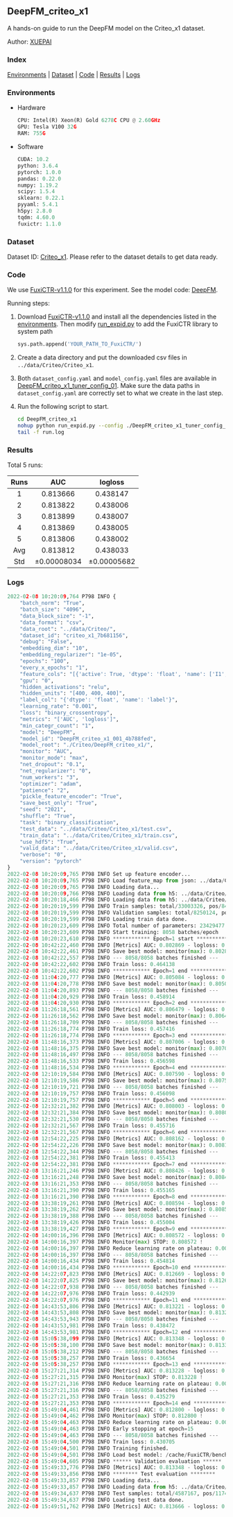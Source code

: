 ## DeepFM_criteo_x1

A hands-on guide to run the DeepFM model on the Criteo_x1 dataset.

Author: [XUEPAI](https://github.com/xue-pai)

### Index
[Environments](#Environments) | [Dataset](#Dataset) | [Code](#Code) | [Results](#Results) | [Logs](#Logs)

### Environments
+ Hardware

  ```python
  CPU: Intel(R) Xeon(R) Gold 6278C CPU @ 2.60GHz
  GPU: Tesla V100 32G
  RAM: 755G

  ```

+ Software

  ```python
  CUDA: 10.2
  python: 3.6.4
  pytorch: 1.0.0
  pandas: 0.22.0
  numpy: 1.19.2
  scipy: 1.5.4
  sklearn: 0.22.1
  pyyaml: 5.4.1
  h5py: 2.8.0
  tqdm: 4.60.0
  fuxictr: 1.1.0

  ```

### Dataset
Dataset ID: [Criteo_x1](https://github.com/openbenchmark/BARS/blob/master/ctr_prediction/datasets/Criteo/README.md#Criteo_x1). Please refer to the dataset details to get data ready.

### Code

We use [FuxiCTR-v1.1.0](https://github.com/xue-pai/FuxiCTR/tree/v1.1.0) for this experiment. See the model code: [DeepFM](https://github.com/xue-pai/FuxiCTR/blob/v1.1.0/fuxictr/pytorch/models/DeepFM.py).

Running steps:

1. Download [FuxiCTR-v1.1.0](https://github.com/xue-pai/FuxiCTR/archive/refs/tags/v1.1.0.zip) and install all the dependencies listed in the [environments](#environments). Then modify [run_expid.py](./run_expid.py#L5) to add the FuxiCTR library to system path
    
    ```python
    sys.path.append('YOUR_PATH_TO_FuxiCTR/')
    ```

2. Create a data directory and put the downloaded csv files in `../data/Criteo/Criteo_x1`.

3. Both `dataset_config.yaml` and `model_config.yaml` files are available in [DeepFM_criteo_x1_tuner_config_01](./DeepFM_criteo_x1_tuner_config_01). Make sure the data paths in `dataset_config.yaml` are correctly set to what we create in the last step.

4. Run the following script to start.

    ```bash
    cd DeepFM_criteo_x1
    nohup python run_expid.py --config ./DeepFM_criteo_x1_tuner_config_01 --expid DeepFM_criteo_x1_001_4b788fed --gpu 0 > run.log &
    tail -f run.log
    ```

### Results

Total 5 runs:

| Runs | AUC | logloss  |
|:--------------------:|:--------------------:|:--------------------:|
| 1 | 0.813666 | 0.438147  |
| 2 | 0.813822 | 0.438006  |
| 3 | 0.813899 | 0.438007  |
| 4 | 0.813869 | 0.438005  |
| 5 | 0.813806 | 0.438002  |
| Avg | 0.813812 | 0.438033 |
| Std | &#177;0.00008034 | &#177;0.00005682 |


### Logs
```python
2022-02-08 10:20:09,764 P798 INFO {
    "batch_norm": "True",
    "batch_size": "4096",
    "data_block_size": "-1",
    "data_format": "csv",
    "data_root": "../data/Criteo/",
    "dataset_id": "criteo_x1_7b681156",
    "debug": "False",
    "embedding_dim": "10",
    "embedding_regularizer": "1e-05",
    "epochs": "100",
    "every_x_epochs": "1",
    "feature_cols": "[{'active': True, 'dtype': 'float', 'name': ['I1', 'I2', 'I3', 'I4', 'I5', 'I6', 'I7', 'I8', 'I9', 'I10', 'I11', 'I12', 'I13'], 'type': 'numeric'}, {'active': True, 'dtype': 'float', 'name': ['C1', 'C2', 'C3', 'C4', 'C5', 'C6', 'C7', 'C8', 'C9', 'C10', 'C11', 'C12', 'C13', 'C14', 'C15', 'C16', 'C17', 'C18', 'C19', 'C20', 'C21', 'C22', 'C23', 'C24', 'C25', 'C26'], 'type': 'categorical'}]",
    "gpu": "0",
    "hidden_activations": "relu",
    "hidden_units": "[400, 400, 400]",
    "label_col": "{'dtype': 'float', 'name': 'label'}",
    "learning_rate": "0.001",
    "loss": "binary_crossentropy",
    "metrics": "['AUC', 'logloss']",
    "min_categr_count": "1",
    "model": "DeepFM",
    "model_id": "DeepFM_criteo_x1_001_4b788fed",
    "model_root": "./Criteo/DeepFM_criteo_x1/",
    "monitor": "AUC",
    "monitor_mode": "max",
    "net_dropout": "0.1",
    "net_regularizer": "0",
    "num_workers": "3",
    "optimizer": "adam",
    "patience": "2",
    "pickle_feature_encoder": "True",
    "save_best_only": "True",
    "seed": "2021",
    "shuffle": "True",
    "task": "binary_classification",
    "test_data": "../data/Criteo/Criteo_x1/test.csv",
    "train_data": "../data/Criteo/Criteo_x1/train.csv",
    "use_hdf5": "True",
    "valid_data": "../data/Criteo/Criteo_x1/valid.csv",
    "verbose": "0",
    "version": "pytorch"
}
2022-02-08 10:20:09,765 P798 INFO Set up feature encoder...
2022-02-08 10:20:09,765 P798 INFO Load feature_map from json: ../data/Criteo/criteo_x1_7b681156/feature_map.json
2022-02-08 10:20:09,765 P798 INFO Loading data...
2022-02-08 10:20:09,766 P798 INFO Loading data from h5: ../data/Criteo/criteo_x1_7b681156/train.h5
2022-02-08 10:20:18,466 P798 INFO Loading data from h5: ../data/Criteo/criteo_x1_7b681156/valid.h5
2022-02-08 10:20:19,599 P798 INFO Train samples: total/33003326, pos/8456369, neg/24546957, ratio/25.62%, blocks/1
2022-02-08 10:20:19,599 P798 INFO Validation samples: total/8250124, pos/2114300, neg/6135824, ratio/25.63%, blocks/1
2022-02-08 10:20:19,599 P798 INFO Loading train data done.
2022-02-08 10:20:23,609 P798 INFO Total number of parameters: 23429477.
2022-02-08 10:20:23,609 P798 INFO Start training: 8058 batches/epoch
2022-02-08 10:20:23,610 P798 INFO ************ Epoch=1 start ************
2022-02-08 10:42:22,460 P798 INFO [Metrics] AUC: 0.802869 - logloss: 0.448263
2022-02-08 10:42:22,461 P798 INFO Save best model: monitor(max): 0.802869
2022-02-08 10:42:22,557 P798 INFO --- 8058/8058 batches finished ---
2022-02-08 10:42:22,602 P798 INFO Train loss: 0.464138
2022-02-08 10:42:22,602 P798 INFO ************ Epoch=1 end ************
2022-02-08 11:04:20,777 P798 INFO [Metrics] AUC: 0.805084 - logloss: 0.446305
2022-02-08 11:04:20,778 P798 INFO Save best model: monitor(max): 0.805084
2022-02-08 11:04:20,893 P798 INFO --- 8058/8058 batches finished ---
2022-02-08 11:04:20,929 P798 INFO Train loss: 0.458914
2022-02-08 11:04:20,930 P798 INFO ************ Epoch=2 end ************
2022-02-08 11:26:18,561 P798 INFO [Metrics] AUC: 0.806479 - logloss: 0.444904
2022-02-08 11:26:18,562 P798 INFO Save best model: monitor(max): 0.806479
2022-02-08 11:26:18,709 P798 INFO --- 8058/8058 batches finished ---
2022-02-08 11:26:18,774 P798 INFO Train loss: 0.457416
2022-02-08 11:26:18,774 P798 INFO ************ Epoch=3 end ************
2022-02-08 11:48:16,373 P798 INFO [Metrics] AUC: 0.807006 - logloss: 0.444409
2022-02-08 11:48:16,375 P798 INFO Save best model: monitor(max): 0.807006
2022-02-08 11:48:16,497 P798 INFO --- 8058/8058 batches finished ---
2022-02-08 11:48:16,533 P798 INFO Train loss: 0.456598
2022-02-08 11:48:16,534 P798 INFO ************ Epoch=4 end ************
2022-02-08 12:10:19,584 P798 INFO [Metrics] AUC: 0.807590 - logloss: 0.443927
2022-02-08 12:10:19,586 P798 INFO Save best model: monitor(max): 0.807590
2022-02-08 12:10:19,721 P798 INFO --- 8058/8058 batches finished ---
2022-02-08 12:10:19,757 P798 INFO Train loss: 0.456098
2022-02-08 12:10:19,757 P798 INFO ************ Epoch=5 end ************
2022-02-08 12:32:21,382 P798 INFO [Metrics] AUC: 0.808003 - logloss: 0.443573
2022-02-08 12:32:21,384 P798 INFO Save best model: monitor(max): 0.808003
2022-02-08 12:32:21,530 P798 INFO --- 8058/8058 batches finished ---
2022-02-08 12:32:21,567 P798 INFO Train loss: 0.455716
2022-02-08 12:32:21,567 P798 INFO ************ Epoch=6 end ************
2022-02-08 12:54:22,225 P798 INFO [Metrics] AUC: 0.808162 - logloss: 0.443370
2022-02-08 12:54:22,226 P798 INFO Save best model: monitor(max): 0.808162
2022-02-08 12:54:22,344 P798 INFO --- 8058/8058 batches finished ---
2022-02-08 12:54:22,381 P798 INFO Train loss: 0.455413
2022-02-08 12:54:22,381 P798 INFO ************ Epoch=7 end ************
2022-02-08 13:16:21,246 P798 INFO [Metrics] AUC: 0.808426 - logloss: 0.443266
2022-02-08 13:16:21,248 P798 INFO Save best model: monitor(max): 0.808426
2022-02-08 13:16:21,353 P798 INFO --- 8058/8058 batches finished ---
2022-02-08 13:16:21,390 P798 INFO Train loss: 0.455165
2022-02-08 13:16:21,390 P798 INFO ************ Epoch=8 end ************
2022-02-08 13:38:19,261 P798 INFO [Metrics] AUC: 0.808594 - logloss: 0.442986
2022-02-08 13:38:19,262 P798 INFO Save best model: monitor(max): 0.808594
2022-02-08 13:38:19,388 P798 INFO --- 8058/8058 batches finished ---
2022-02-08 13:38:19,426 P798 INFO Train loss: 0.455004
2022-02-08 13:38:19,427 P798 INFO ************ Epoch=9 end ************
2022-02-08 14:00:16,396 P798 INFO [Metrics] AUC: 0.808572 - logloss: 0.442988
2022-02-08 14:00:16,397 P798 INFO Monitor(max) STOP: 0.808572 !
2022-02-08 14:00:16,397 P798 INFO Reduce learning rate on plateau: 0.000100
2022-02-08 14:00:16,397 P798 INFO --- 8058/8058 batches finished ---
2022-02-08 14:00:16,434 P798 INFO Train loss: 0.454814
2022-02-08 14:00:16,434 P798 INFO ************ Epoch=10 end ************
2022-02-08 14:22:07,823 P798 INFO [Metrics] AUC: 0.812669 - logloss: 0.439206
2022-02-08 14:22:07,825 P798 INFO Save best model: monitor(max): 0.812669
2022-02-08 14:22:07,938 P798 INFO --- 8058/8058 batches finished ---
2022-02-08 14:22:07,976 P798 INFO Train loss: 0.442939
2022-02-08 14:22:07,976 P798 INFO ************ Epoch=11 end ************
2022-02-08 14:43:53,806 P798 INFO [Metrics] AUC: 0.813221 - logloss: 0.438715
2022-02-08 14:43:53,808 P798 INFO Save best model: monitor(max): 0.813221
2022-02-08 14:43:53,943 P798 INFO --- 8058/8058 batches finished ---
2022-02-08 14:43:53,981 P798 INFO Train loss: 0.438472
2022-02-08 14:43:53,981 P798 INFO ************ Epoch=12 end ************
2022-02-08 15:05:38,099 P798 INFO [Metrics] AUC: 0.813348 - logloss: 0.438602
2022-02-08 15:05:38,100 P798 INFO Save best model: monitor(max): 0.813348
2022-02-08 15:05:38,212 P798 INFO --- 8058/8058 batches finished ---
2022-02-08 15:05:38,257 P798 INFO Train loss: 0.436654
2022-02-08 15:05:38,257 P798 INFO ************ Epoch=13 end ************
2022-02-08 15:27:21,314 P798 INFO [Metrics] AUC: 0.813228 - logloss: 0.438742
2022-02-08 15:27:21,315 P798 INFO Monitor(max) STOP: 0.813228 !
2022-02-08 15:27:21,316 P798 INFO Reduce learning rate on plateau: 0.000010
2022-02-08 15:27:21,316 P798 INFO --- 8058/8058 batches finished ---
2022-02-08 15:27:21,353 P798 INFO Train loss: 0.435279
2022-02-08 15:27:21,353 P798 INFO ************ Epoch=14 end ************
2022-02-08 15:49:04,461 P798 INFO [Metrics] AUC: 0.812800 - logloss: 0.439494
2022-02-08 15:49:04,462 P798 INFO Monitor(max) STOP: 0.812800 !
2022-02-08 15:49:04,463 P798 INFO Reduce learning rate on plateau: 0.000001
2022-02-08 15:49:04,463 P798 INFO Early stopping at epoch=15
2022-02-08 15:49:04,463 P798 INFO --- 8058/8058 batches finished ---
2022-02-08 15:49:04,500 P798 INFO Train loss: 0.430705
2022-02-08 15:49:04,501 P798 INFO Training finished.
2022-02-08 15:49:04,501 P798 INFO Load best model: /cache/FuxiCTR/benchmarks/Criteo/DeepFM_criteo_x1/criteo_x1_7b681156/DeepFM_criteo_x1_001_4b788fed.model
2022-02-08 15:49:04,605 P798 INFO ****** Validation evaluation ******
2022-02-08 15:49:33,776 P798 INFO [Metrics] AUC: 0.813348 - logloss: 0.438602
2022-02-08 15:49:33,856 P798 INFO ******** Test evaluation ********
2022-02-08 15:49:33,857 P798 INFO Loading data...
2022-02-08 15:49:33,857 P798 INFO Loading data from h5: ../data/Criteo/criteo_x1_7b681156/test.h5
2022-02-08 15:49:34,637 P798 INFO Test samples: total/4587167, pos/1174769, neg/3412398, ratio/25.61%, blocks/1
2022-02-08 15:49:34,637 P798 INFO Loading test data done.
2022-02-08 15:49:51,762 P798 INFO [Metrics] AUC: 0.813666 - logloss: 0.438147

```
